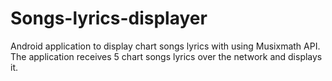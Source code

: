 # Songs-lyrics-displayer
Android application to display chart songs lyrics with using Musixmath API.
The application receives 5 chart songs lyrics over the network and displays it.
